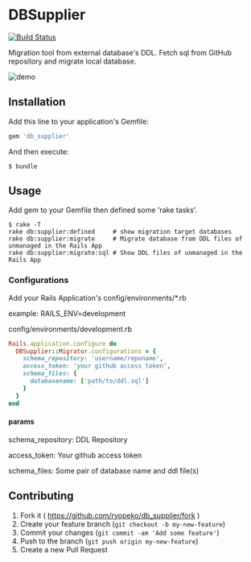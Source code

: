 # DBSupplier
[![Build Status](https://travis-ci.org/ryopeko/db_supplier.svg?branch=master)](https://travis-ci.org/ryopeko/db_supplier)

Migration tool from external database's DDL.
Fetch sql from GitHub repository and migrate local database.

![demo](https://cloud.githubusercontent.com/assets/192008/4487362/3443a748-49fa-11e4-87ef-88661b00fcc5.gif)

## Installation

Add this line to your application's Gemfile:

```ruby
gem 'db_supplier'
```

And then execute:

    $ bundle

## Usage

Add gem to your Gemfile then defined some 'rake tasks'.

    $ rake -T
    rake db:supplier:defined     # show migration target databases
    rake db:supplier:migrate     # Migrate database from DDL files of unmanaged in the Rails App
    rake db:supplier:migrate:sql # Show DDL files of unmanaged in the Rails App

### Configurations
Add your Rails Application's config/environments/*.rb

example: RAILS_ENV=development

config/environments/development.rb
```ruby
Rails.application.configure do
  DBSupplier::Migrator.configurations = {
    schema_repository: 'username/reponame',
    access_token: 'your github access token',
    schema_files: {
      databasename: ['path/to/ddl.sql']
    }
  }
end
```

#### params
schema_repository: DDL Repository

access_token: Your github access token

schema_files: Some pair of  database name and ddl file(s)


## Contributing

1. Fork it ( https://github.com/ryopeko/db_supplier/fork )
2. Create your feature branch (`git checkout -b my-new-feature`)
3. Commit your changes (`git commit -am 'Add some feature'`)
4. Push to the branch (`git push origin my-new-feature`)
5. Create a new Pull Request
